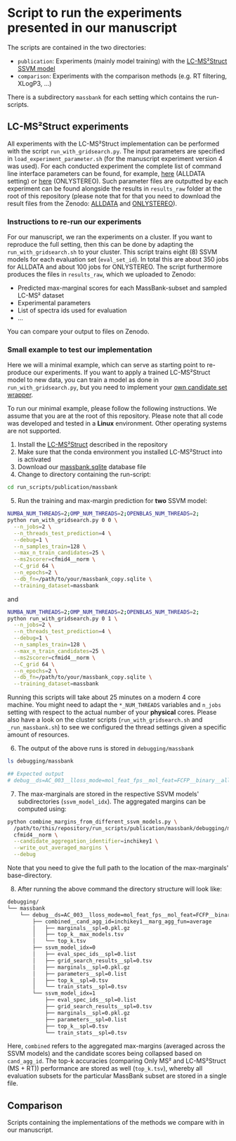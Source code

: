 # Script to run the experiments presented in our manuscript

The scripts are contained in the two directories:

- ```publication```: Experiments (mainly model training) with the [LC-MS²Struct SSVM model](https://github.com/aalto-ics-kepaco/msms_rt_ssvm)
- ```comparison```: Experiments with the comparison methods (e.g. RT filtering, XLogP3, ...)

There is a subdirectory ```massbank``` for each setting which contains the run-scripts.

## LC-MS²Struct experiments

All experiments with the LC-MS²Struct implementation can be performed with the script ```run_with_gridsearch.py```. 
The input parameters are specified in ```load_experiment_parameter.sh``` (for the manuscript experiment version 4 was
used). For each conducted experiment the complete list of command line interface parameters can be found, for example,
[here](example_parameters_ALLDATA.list) (ALLDATA setting) or [here](example_parameters_ONLYSTEREO.list) (ONLYSTEREO).
Such parameter files are outputted by each experiment can be found alongside the results in ```results_raw``` folder 
at the root of this repository (please note that for that you need to download the result files from the Zenodo: 
[ALLDATA](https://zenodo.org/record/6451016) and [ONLYSTEREO](https://zenodo.org/record/6037629)).

### Instructions to re-run our experiments

For our manuscript, we ran the experiments on a cluster. If you want to reproduce the full setting, then this can be 
done by adapting the ```run_with_gridsearch.sh``` to your cluster. This script trains eight (8) SSVM models for each
evaluation set (```eval_set_id```). In total this are about 350 jobs for ALLDATA and about 100 jobs for ONLYSTEREO. 
The script furthermore produces the files in ```results_raw```, which we uploaded to Zenodo:

- Predicted max-marginal scores for each MassBank-subset and sampled LC-MS² dataset  
- Experimental parameters
- List of spectra ids used for evaluation
- ...

You can compare your output to files on Zenodo. 

### Small example to test our implementation

Here we will a minimal example, which can serve as starting point to re-produce our experiments. If you want to 
apply a trained LC-MS²Struct model to new data, you can train a model as done in ```run_with_gridsearch.py```, but 
you need to implement your [own candidate set wrapper](https://github.com/aalto-ics-kepaco/msms_rt_ssvm/tree/master/ssvm). 

To run our minimal example, please follow the following instructions. We assume that you are at the root of this 
repository. Please note that all code was developed and tested in a **Linux** environment. Other operating systems are 
not supported.

1) Install the [LC-MS²Struct](https://github.com/aalto-ics-kepaco/msms_rt_ssvm) described in the repository
2) Make sure that the conda environment you installed LC-MS²Struct into is activated
3) Download our [massbank.sqlite](https://zenodo.org/record/5854661) database file
4) Change to directory containing the run-script: 
```bash
cd run_scripts/publication/massbank
```
5) Run the training and max-margin prediction for **two** SSVM model:
```bash
NUMBA_NUM_THREADS=2;OMP_NUM_THREADS=2;OPENBLAS_NUM_THREADS=2;
python run_with_gridsearch.py 0 0 \
  --n_jobs=2 \
  --n_threads_test_prediction=4 \
  --debug=1 \
  --n_samples_train=128 \
  --max_n_train_candidates=25 \
  --ms2scorer=cfmid4__norm \
  --C_grid 64 \
  --n_epochs=2 \
  --db_fn=/path/to/your/massbank_copy.sqlite \
  --training_dataset=massbank
```
and 
```bash
NUMBA_NUM_THREADS=2;OMP_NUM_THREADS=2;OPENBLAS_NUM_THREADS=2;
python run_with_gridsearch.py 0 1 \
  --n_jobs=2 \
  --n_threads_test_prediction=4 \
  --debug=1 \
  --n_samples_train=128 \
  --max_n_train_candidates=25 \
  --ms2scorer=cfmid4__norm \
  --C_grid 64 \
  --n_epochs=2 \
  --db_fn=/path/to/your/massbank_copy.sqlite \
  --training_dataset=massbank
```

Running this scripts will take about 25 minutes on a modern 4 core machine. You might need to adapt the 
```*_NUM_THREADS``` variables and ```n_jobs``` setting with respect to the actual number of your **physical** cores.
Please also have a look on the cluster scripts (```run_with_gridsearch.sh``` and ```_run_massbank.sh```) to see we 
configured the thread settings given a specific amount of resources.

6) The output of the above runs is stored in ```debugging/massbank```
```bash
ls debugging/massbank

## Expected output
# debug__ds=AC_003__lloss_mode=mol_feat_fps__mol_feat=FCFP__binary__all__3D__mol_id=cid__ms2scorer=cfmid4__norm__ssvm_flavor=default
```

7) The max-marginals are stored in the respective SSVM models' subdirectories (```ssvm_model_idx```). The aggregated 
   margins can be computed using:
```bash
python combine_margins_from_different_ssvm_models.py \ 
  /path/to/this/repository/run_scripts/publication/massbank/debugging/massbank \
  cfmid4__norm \
  --candidate_aggregation_identifier=inchikey1 \
  --write_out_averaged_margins \
  --debug
```
   Note that you need to give the full path to the location of the max-marginals' base-directory. 

8) After running the above command the directory structure will look like:
```bash
debugging/
└── massbank
    └── debug__ds=AC_003__lloss_mode=mol_feat_fps__mol_feat=FCFP__binary__all__3D__mol_id=cid__ms2scorer=cfmid4__norm__ssvm_flavor=default
        ├── combined__cand_agg_id=inchikey1__marg_agg_fun=average
        │   ├── marginals__spl=0.pkl.gz
        │   ├── top_k__max_models.tsv
        │   └── top_k.tsv
        ├── ssvm_model_idx=0
        │   ├── eval_spec_ids__spl=0.list
        │   ├── grid_search_results__spl=0.tsv
        │   ├── marginals__spl=0.pkl.gz
        │   ├── parameters__spl=0.list
        │   ├── top_k__spl=0.tsv
        │   └── train_stats__spl=0.tsv
        └── ssvm_model_idx=1
            ├── eval_spec_ids__spl=0.list
            ├── grid_search_results__spl=0.tsv
            ├── marginals__spl=0.pkl.gz
            ├── parameters__spl=0.list
            ├── top_k__spl=0.tsv
            └── train_stats__spl=0.tsv
```
   Here, ```combined``` refers to the aggregated max-margins (averaged across the SSVM models) and the candidate scores
   being collapsed based on ```cand_agg_id```. The top-k accuracies (comparing Only MS² and LC-MS²Struct (MS + RT)) 
   performance are stored as well (```top_k.tsv```), whereby all evaluation subsets for the particular MassBank 
   subset are stored in a single file.

## Comparison

Scripts containing the implementations of the methods we compare with in our manuscript.  

